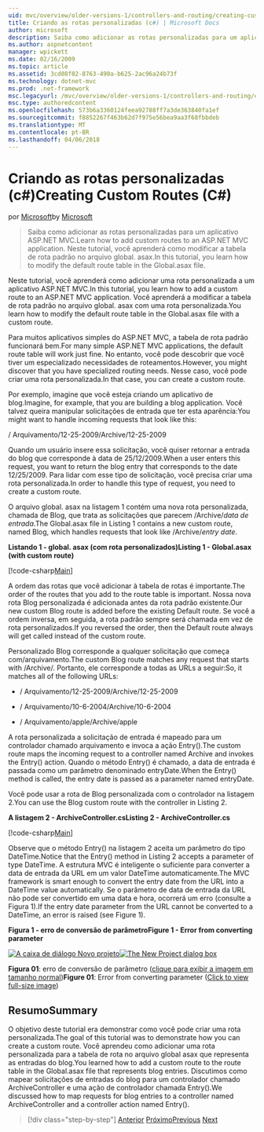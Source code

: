 ```yaml
---
uid: mvc/overview/older-versions-1/controllers-and-routing/creating-custom-routes-cs
title: Criando as rotas personalizadas (c#) | Microsoft Docs
author: microsoft
description: Saiba como adicionar as rotas personalizadas para um aplicativo ASP.NET MVC. Neste tutorial, você aprenderá como modificar a tabela de rota padrão no arquivo global. asax.
ms.author: aspnetcontent
manager: wpickett
ms.date: 02/16/2009
ms.topic: article
ms.assetid: 3cd08f02-8763-490a-b625-2ac96a24b73f
ms.technology: dotnet-mvc
ms.prod: .net-framework
msc.legacyurl: /mvc/overview/older-versions-1/controllers-and-routing/creating-custom-routes-cs
msc.type: authoredcontent
ms.openlocfilehash: 573b6a3360124feea92788ff7a3de363840fa1ef
ms.sourcegitcommit: f8852267f463b62d7f975e56bea9aa3f68fbbdeb
ms.translationtype: MT
ms.contentlocale: pt-BR
ms.lasthandoff: 04/06/2018
---
```

<a name="creating-custom-routes-c"></a><span data-ttu-id="e9c7a-104">Criando as rotas personalizadas (c#)</span><span class="sxs-lookup"><span data-stu-id="e9c7a-104">Creating Custom Routes (C#)</span></span>
====================
<span data-ttu-id="e9c7a-105">por [Microsoft](https://github.com/microsoft)</span><span class="sxs-lookup"><span data-stu-id="e9c7a-105">by [Microsoft](https://github.com/microsoft)</span></span>

> <span data-ttu-id="e9c7a-106">Saiba como adicionar as rotas personalizadas para um aplicativo ASP.NET MVC.</span><span class="sxs-lookup"><span data-stu-id="e9c7a-106">Learn how to add custom routes to an ASP.NET MVC application.</span></span> <span data-ttu-id="e9c7a-107">Neste tutorial, você aprenderá como modificar a tabela de rota padrão no arquivo global. asax.</span><span class="sxs-lookup"><span data-stu-id="e9c7a-107">In this tutorial, you learn how to modify the default route table in the Global.asax file.</span></span>


<span data-ttu-id="e9c7a-108">Neste tutorial, você aprenderá como adicionar uma rota personalizada a um aplicativo ASP.NET MVC.</span><span class="sxs-lookup"><span data-stu-id="e9c7a-108">In this tutorial, you learn how to add a custom route to an ASP.NET MVC application.</span></span> <span data-ttu-id="e9c7a-109">Você aprenderá a modificar a tabela de rota padrão no arquivo global. asax com uma rota personalizada.</span><span class="sxs-lookup"><span data-stu-id="e9c7a-109">You learn how to modify the default route table in the Global.asax file with a custom route.</span></span>

<span data-ttu-id="e9c7a-110">Para muitos aplicativos simples do ASP.NET MVC, a tabela de rota padrão funcionará bem.</span><span class="sxs-lookup"><span data-stu-id="e9c7a-110">For many simple ASP.NET MVC applications, the default route table will work just fine.</span></span> <span data-ttu-id="e9c7a-111">No entanto, você pode descobrir que você tiver um especializado necessidades de roteamentos.</span><span class="sxs-lookup"><span data-stu-id="e9c7a-111">However, you might discover that you have specialized routing needs.</span></span> <span data-ttu-id="e9c7a-112">Nesse caso, você pode criar uma rota personalizada.</span><span class="sxs-lookup"><span data-stu-id="e9c7a-112">In that case, you can create a custom route.</span></span>

<span data-ttu-id="e9c7a-113">Por exemplo, imagine que você esteja criando um aplicativo de blog.</span><span class="sxs-lookup"><span data-stu-id="e9c7a-113">Imagine, for example, that you are building a blog application.</span></span> <span data-ttu-id="e9c7a-114">Você talvez queira manipular solicitações de entrada que ter esta aparência:</span><span class="sxs-lookup"><span data-stu-id="e9c7a-114">You might want to handle incoming requests that look like this:</span></span>

<span data-ttu-id="e9c7a-115">/ Arquivamento/12-25-2009</span><span class="sxs-lookup"><span data-stu-id="e9c7a-115">/Archive/12-25-2009</span></span>

<span data-ttu-id="e9c7a-116">Quando um usuário insere essa solicitação, você quiser retornar a entrada do blog que corresponde à data de 25/12/2009.</span><span class="sxs-lookup"><span data-stu-id="e9c7a-116">When a user enters this request, you want to return the blog entry that corresponds to the date 12/25/2009.</span></span> <span data-ttu-id="e9c7a-117">Para lidar com esse tipo de solicitação, você precisa criar uma rota personalizada.</span><span class="sxs-lookup"><span data-stu-id="e9c7a-117">In order to handle this type of request, you need to create a custom route.</span></span>

<span data-ttu-id="e9c7a-118">O arquivo global. asax na listagem 1 contém uma nova rota personalizada, chamada de Blog, que trata as solicitações que parecem /Archive/*data de entrada*.</span><span class="sxs-lookup"><span data-stu-id="e9c7a-118">The Global.asax file in Listing 1 contains a new custom route, named Blog, which handles requests that look like /Archive/*entry date*.</span></span>

<span data-ttu-id="e9c7a-119">**Listando 1 - global. asax (com rota personalizados)**</span><span class="sxs-lookup"><span data-stu-id="e9c7a-119">**Listing 1 - Global.asax (with custom route)**</span></span>

[!code-csharp[Main](creating-custom-routes-cs/samples/sample1.cs)]

<span data-ttu-id="e9c7a-120">A ordem das rotas que você adicionar à tabela de rotas é importante.</span><span class="sxs-lookup"><span data-stu-id="e9c7a-120">The order of the routes that you add to the route table is important.</span></span> <span data-ttu-id="e9c7a-121">Nossa nova rota Blog personalizada é adicionada antes da rota padrão existente.</span><span class="sxs-lookup"><span data-stu-id="e9c7a-121">Our new custom Blog route is added before the existing Default route.</span></span> <span data-ttu-id="e9c7a-122">Se você a ordem inversa, em seguida, a rota padrão sempre será chamada em vez de rota personalizados.</span><span class="sxs-lookup"><span data-stu-id="e9c7a-122">If you reversed the order, then the Default route always will get called instead of the custom route.</span></span>

<span data-ttu-id="e9c7a-123">Personalizado Blog corresponde a qualquer solicitação que começa com/arquivamento.</span><span class="sxs-lookup"><span data-stu-id="e9c7a-123">The custom Blog route matches any request that starts with /Archive/.</span></span> <span data-ttu-id="e9c7a-124">Portanto, ele corresponde a todas as URLs a seguir:</span><span class="sxs-lookup"><span data-stu-id="e9c7a-124">So, it matches all of the following URLs:</span></span>

- <span data-ttu-id="e9c7a-125">/ Arquivamento/12-25-2009</span><span class="sxs-lookup"><span data-stu-id="e9c7a-125">/Archive/12-25-2009</span></span>

- <span data-ttu-id="e9c7a-126">/ Arquivamento/10-6-2004</span><span class="sxs-lookup"><span data-stu-id="e9c7a-126">/Archive/10-6-2004</span></span>

- <span data-ttu-id="e9c7a-127">/ Arquivamento/apple</span><span class="sxs-lookup"><span data-stu-id="e9c7a-127">/Archive/apple</span></span>

<span data-ttu-id="e9c7a-128">A rota personalizada a solicitação de entrada é mapeado para um controlador chamado arquivamento e invoca a ação Entry().</span><span class="sxs-lookup"><span data-stu-id="e9c7a-128">The custom route maps the incoming request to a controller named Archive and invokes the Entry() action.</span></span> <span data-ttu-id="e9c7a-129">Quando o método Entry() é chamado, a data de entrada é passada como um parâmetro denominado entryDate.</span><span class="sxs-lookup"><span data-stu-id="e9c7a-129">When the Entry() method is called, the entry date is passed as a parameter named entryDate.</span></span>

<span data-ttu-id="e9c7a-130">Você pode usar a rota de Blog personalizada com o controlador na listagem 2.</span><span class="sxs-lookup"><span data-stu-id="e9c7a-130">You can use the Blog custom route with the controller in Listing 2.</span></span>

<span data-ttu-id="e9c7a-131">**A listagem 2 - ArchiveController.cs**</span><span class="sxs-lookup"><span data-stu-id="e9c7a-131">**Listing 2 - ArchiveController.cs**</span></span>

[!code-csharp[Main](creating-custom-routes-cs/samples/sample2.cs)]

<span data-ttu-id="e9c7a-132">Observe que o método Entry() na listagem 2 aceita um parâmetro do tipo DateTime.</span><span class="sxs-lookup"><span data-stu-id="e9c7a-132">Notice that the Entry() method in Listing 2 accepts a parameter of type DateTime.</span></span> <span data-ttu-id="e9c7a-133">A estrutura MVC é inteligente o suficiente para converter a data de entrada da URL em um valor DateTime automaticamente.</span><span class="sxs-lookup"><span data-stu-id="e9c7a-133">The MVC framework is smart enough to convert the entry date from the URL into a DateTime value automatically.</span></span> <span data-ttu-id="e9c7a-134">Se o parâmetro de data de entrada da URL não pode ser convertido em uma data e hora, ocorrerá um erro (consulte a Figura 1).</span><span class="sxs-lookup"><span data-stu-id="e9c7a-134">If the entry date parameter from the URL cannot be converted to a DateTime, an error is raised (see Figure 1).</span></span>

<span data-ttu-id="e9c7a-135">**Figura 1 - erro de conversão de parâmetro**</span><span class="sxs-lookup"><span data-stu-id="e9c7a-135">**Figure 1 - Error from converting parameter**</span></span>


<span data-ttu-id="e9c7a-136">[![A caixa de diálogo Novo projeto](creating-custom-routes-cs/_static/image1.jpg)](creating-custom-routes-cs/_static/image1.png)</span><span class="sxs-lookup"><span data-stu-id="e9c7a-136">[![The New Project dialog box](creating-custom-routes-cs/_static/image1.jpg)](creating-custom-routes-cs/_static/image1.png)</span></span>

<span data-ttu-id="e9c7a-137">**Figura 01**: erro de conversão de parâmetro ([clique para exibir a imagem em tamanho normal](creating-custom-routes-cs/_static/image2.png))</span><span class="sxs-lookup"><span data-stu-id="e9c7a-137">**Figure 01**: Error from converting parameter ([Click to view full-size image](creating-custom-routes-cs/_static/image2.png))</span></span>


## <a name="summary"></a><span data-ttu-id="e9c7a-138">Resumo</span><span class="sxs-lookup"><span data-stu-id="e9c7a-138">Summary</span></span>

<span data-ttu-id="e9c7a-139">O objetivo deste tutorial era demonstrar como você pode criar uma rota personalizada.</span><span class="sxs-lookup"><span data-stu-id="e9c7a-139">The goal of this tutorial was to demonstrate how you can create a custom route.</span></span> <span data-ttu-id="e9c7a-140">Você aprendeu como adicionar uma rota personalizada para a tabela de rota no arquivo global asax que representa as entradas do blog.</span><span class="sxs-lookup"><span data-stu-id="e9c7a-140">You learned how to add a custom route to the route table in the Global.asax file that represents blog entries.</span></span> <span data-ttu-id="e9c7a-141">Discutimos como mapear solicitações de entradas do blog para um controlador chamado ArchiveController e uma ação de controlador chamada Entry().</span><span class="sxs-lookup"><span data-stu-id="e9c7a-141">We discussed how to map requests for blog entries to a controller named ArchiveController and a controller action named Entry().</span></span>

> [!div class="step-by-step"]
> <span data-ttu-id="e9c7a-142">[Anterior](aspnet-mvc-controllers-overview-cs.md)
> [Próximo](creating-a-route-constraint-cs.md)</span><span class="sxs-lookup"><span data-stu-id="e9c7a-142">[Previous](aspnet-mvc-controllers-overview-cs.md)
[Next](creating-a-route-constraint-cs.md)</span></span>

